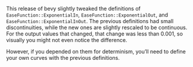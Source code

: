 This release of bevy slightly tweaked the definitions of `EaseFunction::ExponentialIn`, `EaseFunction::ExponentialOut`, and `EaseFunction::ExponentialInOut`.  The previous definitions had small discontinuities, while the new ones are slightly rescaled to be continuous.  For the output values that changed, that change was less than 0.001, so visually you might not even notice the difference.

However, if you depended on them for determinism, you’ll need to define your own curves with the previous definitions.

